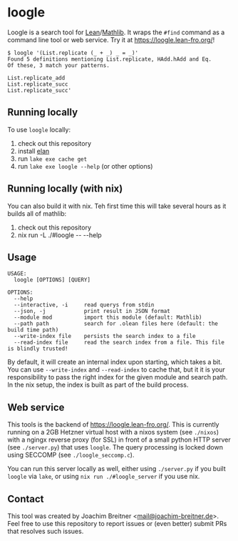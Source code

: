 loogle
======

Loogle is a search tool for [Lean]/[Mathlib]. It wraps the `#find` command as a
command line tool or web service. Try it at <https://loogle.lean-fro.org/>!

    $ loogle '(List.replicate (_ + _) _ = _)'
    Found 5 definitions mentioning List.replicate, HAdd.hAdd and Eq.
    Of these, 3 match your patterns.

    List.replicate_add
    List.replicate_succ
    List.replicate_succ'

[lean]: https://leanprover.github.io/
[mathlib]: https://github.com/leanprover-community/mathlib4

Running locally
---------------

To use `loogle` locally:

1. check out this repository
2. install [elan](https://github.com/leanprover/elan)
3. run `lake exe cache get`
4. run `lake exe loogle --help` (or other options)

[elan]: https://github.com/leanprover/elan

Running locally (with nix)
--------------------------

You can also build it with nix. Teh first time this will take several hours as
it builds all of mathlib:

1. check out this repository
2. nix run -L ./#loogle -- --help

Usage
-----

    USAGE:
      loogle [OPTIONS] [QUERY]

    OPTIONS:
      --help
      --interactive, -i     read querys from stdin
      --json, -j            print result in JSON format
      --module mod          import this module (default: Mathlib)
      --path path           search for .olean files here (default: the build time path)
      --write-index file    persists the search index to a file
      --read-index file     read the search index from a file. This file is blindly trusted!

By default, it will create an internal index upon starting,  which takes a bit.
You can use `--write-index` and `--read-index` to cache that, but it it is your
responsibility to pass the right index for the given module and search path. In
the nix setup, the index is built as part of the build process.

Web service
-----------

This tools is the backend of <https://loogle.lean-fro.org/>. This is currently
running on a 2GB Hetzner virtual host with a nixos system (see `./nixos`) with
a ngingx reverse proxy (for SSL) in front of a small python HTTP server (see
`./server.py`) that uses `loogle`. The query processing is locked down using
SECCOMP (see `./loogle_seccomp.c`).

You can run this server locally as well, either using `./server.py` if you
built `loogle` via `lake`, or using `nix run ./#loogle_server` if you use nix.

Contact
-------

This tool was created by Joachim Breitner <<mail@joachim-breitner.de>>. Feel free
to use this repository to report issues or (even better) submit PRs that
resolves such issues.


